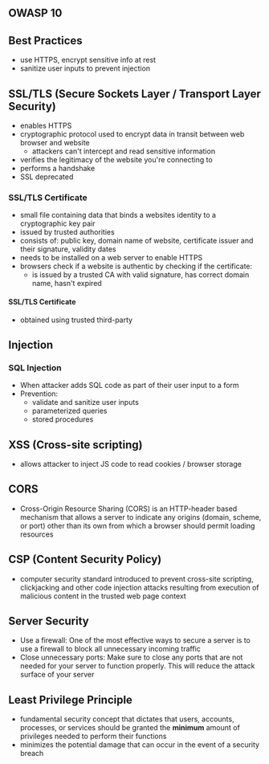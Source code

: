 ## OWASP 10
## Best Practices
- use HTTPS, encrypt sensitive info at rest
- sanitize user inputs to prevent injection
## SSL/TLS (Secure Sockets Layer / Transport Layer Security)
- enables HTTPS
- cryptographic protocol used to encrypt data in transit between web browser and website
	- attackers can't intercept and read sensitive information
- verifies the legitimacy of the website you're connecting to
- performs a handshake
- SSL deprecated
### SSL/TLS Certificate
- small file containing data that binds a websites identity to a cryptographic key pair
- issued by trusted authorities
- consists of: public key, domain name of website, certificate issuer and their signature, validity dates
- needs to be installed on a web server to enable HTTPS
- browsers check if a website is authentic by checking if the certificate:
	- is issued by a trusted CA with valid signature, has correct domain name, hasn't expired
#### SSL/TLS Certificate
- obtained using trusted third-party
## Injection
### SQL Injection
- When attacker adds SQL code as part of their user input to a form
- Prevention:
	- validate and sanitize user inputs
	- parameterized queries
	- stored procedures
## XSS (Cross-site scripting)
- allows attacker to inject JS code to read cookies / browser storage
## CORS
- Cross-Origin Resource Sharing (CORS) is an HTTP-header based mechanism that allows a server to indicate any origins (domain, scheme, or port) other than its own from which a browser should permit loading resources
## CSP (Content Security Policy)
- computer security standard introduced to prevent cross-site scripting, clickjacking and other code injection attacks resulting from execution of malicious content in the trusted web page context
## Server Security
- Use a firewall: One of the most effective ways to secure a server is to use a firewall to block all unnecessary incoming traffic
- Close unnecessary ports: Make sure to close any ports that are not needed for your server to function properly. This will reduce the attack surface of your server
## Least Privilege Principle
- fundamental security concept that dictates that users, accounts, processes, or services should be granted the **minimum** amount of privileges needed to perform their functions
- minimizes the potential damage that can occur in the event of a security breach